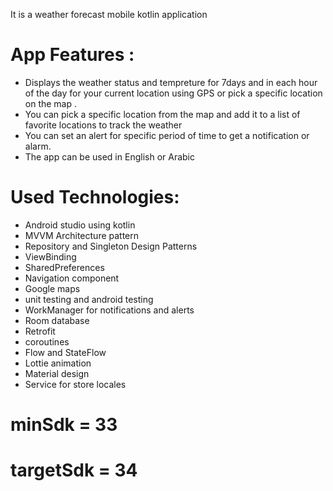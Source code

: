 It is a weather forecast mobile kotlin application
# App Features :
- Displays the weather status and tempreture for 7days and in each hour of the day for your current location using GPS or  pick a specific location on the map .
- You can pick a specific location from the map and add it to a list of favorite locations to track the weather
- You can set an alert for specific period of time to get a notification or alarm.
- The app can be used in English or Arabic

# Used Technologies:
- Android studio using kotlin
- MVVM Architecture pattern
- Repository and Singleton Design Patterns
- ViewBinding
- SharedPreferences
- Navigation component
- Google maps
- unit testing and android testing
- WorkManager for notifications and alerts
- Room database
- Retrofit
- coroutines
- Flow and StateFlow
- Lottie animation
- Material design
- Service for store locales
# minSdk = 33
# targetSdk = 34